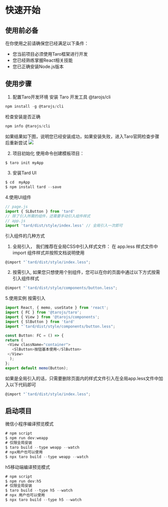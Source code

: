 # 快速开始
## 使用前必备
在你使用之前请确保您已经满足以下条件：
+ 您当前项目必须使用Taro框架进行开发
+ 您已经熟练掌握React相关技能
+ 您已正确安装Node.js版本

## 使用步骤
1. 配置Taro开发环境
 安装 Taro 开发工具 @tarojs/cli
 ```js
 npm install -g @tarojs/cli
 ```

 检查安装是否正确
 ```js
 npm info @tarojs/cli
 ```
 如果结果如下图，说明您已经安装成功，如果安装失败，进入Taro官网检查步骤后重新尝试
 ![]('https://img0.baidu.com/it/u=2872891780,2189153294&fm=15&fmt=auto')

2. 项目初始化
使用命令创建模板项目：
```js
$ taro init myApp
```
3. 安装Tard UI
```js
$ cd  myApp
$ npm install tard --save
```

4.使用UI组件
```js
// page.js
import { SLButton } from 'tard'
// 除了引入所需的组件，还需要手动引入组件样式
// app.js
import 'tard/dist/style/index.less' // 全局引入一次即可
```
引入组件的几种方式
1. 全局引入， 我们推荐在全局CSS中引入样式文件： 在 app.less 样式文件中 import 组件样式并按照文档说明使用
```js
@import "`tard/dist/style/index.less";
```
2. 按需引入, 如果您只想使用个别组件，您可以在你的页面中通过以下方式按需引入组件样式
```js
@import "`tard/dist/style/components/button.less";
```

5.使用实例
按需引入
```js
import React, { memo, useState } from 'react';
import { FC } from '@tarojs/taro';
import { View } from '@tarojs/components';
import { SlButton } from 'tard'
import "`tard/dist/style/components/button.less";

const Button: FC = () => {
return (
 <View className="container">
   <SlButton>按钮基本使用</SlButton>
 </View>
  );
};
export default memo(Button);
```

如果是全局引入的话，只需要删除页面内的样式文件引入在全局app.less文件中加入以下代码即可
```js
@import "`tard/dist/style/index.less";
```
## 启动项目
 微信小程序编译预览模式
 ```js
 # npm script
$ npm run dev:weapp
# 仅限全局安装
$ taro build --type weapp --watch
# npx用户也可以使用
$ npx taro build --type weapp --watch
 ```
h5移动端编译预览模式
 ```js
 # npm script
 $ npm run dev:h5
 # 仅限全局安装
 $ taro build --type h5 --watch
 # npx 用户也可以使用
 $ npx taro build --type h5 --watch
 ```